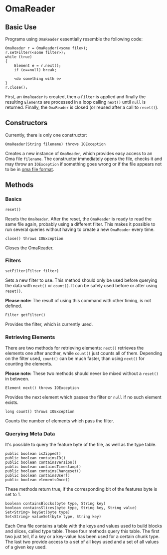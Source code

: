 # OmaReader

## Basic Use

Programs using `OmaReader` essentially resemble the following code:

    OmaReader r = OmaReader(<some file>);
    r.setFilter(<some filter>);
    while (true)
    {
        Element e = r.next();
        if (e==null) break;

        <do something with e>
    }
    r.close();

First, an `OmaReader` is created, then a `Filter` is applied and
finally the resulting `Element`s are processed in a loop calling
`next()` until `null` is returned. Finally, the `OmaReader` is closed
(or reused after a call to `reset()`).


## Constructors

Currently, there is only one constructor:

    OmaReader(String filename) throws IOException

Creates a new instance of `OmaReader`, which provides easy access to
an Oma file `filename`. The constructor immediately opens the file,
checks it and may throw an `IOException` if something goes wrong or if
the file appears not to be in
[oma file format](https://github.com/kumakyoo42/oma-file-formats).

## Methods

### Basics

    reset()

Resets the `OmaReader`. After the reset, the `OmaReader` is ready to
read the same file again, probably using a different filter. This
makes it possible to run several queries without having to create a
new `OmaReader` every time.

    close() throws IOException

Closes the OmaReader.

### Filters

    setFilter(Filter filter)

Sets a new filter to use. This method should only be used before
querying the data with `next()` or `count()`. It can be safely used
before or after using `reset()`.

**Please note:** The result of using this command with other timing, is not
defined.

    Filter getFilter()

Provides the filter, which is currently used.

### Retrieving Elements

There are two methods for retrieving elements: `next()` retrieves the
elements one after another, while `count()` just counts all of them.
Depending on the filter used, `count()` can be much faster, than using
`next()` for counting the elements.

**Please note:** These two methods should never be mixed without a
`reset()` in between.

    Element next() throws IOException

Provides the next element which passes the filter or `null` if no such
element exists.

    long count() throws IOException

Counts the number of elements which pass the filter.

### Querying Meta Data

It's possible to query the feature byte of the file, as well as the
type table.

    public boolean isZipped()
    public boolean containsID()
    public boolean containsVersion()
    public boolean containsTimestamp()
    public boolean containsChangeset()
    public boolean containsUser()
    public boolean elementsOnce()

These methods return true, if the corresponding bit of the features
byte is set to 1.

    boolean containsBlocks(byte type, String key)
    boolean containsSlices(byte type, String key, String value)
    Set<String> keySet(byte type)
    Set<String> valueSet(byte type, String key)

Each Oma file contains a table with the keys and values used to build
blocks and slices, called type table. These four methods query this
table. The first two just tell, if a key or a key-value has been used
for a certain chunk type. The last two provide access to a set of all
keys used and a set of all values of a given key used.


